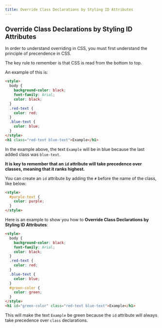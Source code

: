 ```yaml
---
title: Override Class Declarations by Styling ID Attributes
---
```

## Override Class Declarations by Styling ID Attributes

In order to understand overriding in CSS, you must first understand the principle of precendence in CSS.

The key rule to remember is that CSS is read from the bottom to top.

An example of this is:

```html
<style>
  body {
    background-color: black;
    font-family: Arial;
    color: black;
  }
  .red-text {
    color: red;
  }
  .blue-text {
    color: blue;
  }
</style>
<h1 class="red-text blue-text">Example</h1>
```

In the example above, the text `Example` will be in blue because the last added class was `blue-text`.

<b>It is key to remember that an `id` attribute will take precedence over classes, meaning that it ranks highest.</b>

You can create an `id` attribute by adding the `#` before the name of the class, like below:

```html
<style>
  #purple-text {
    color: purple;
  }
</style>
```

Here is an example to show you how to <b>Override Class Declarations by Styling ID Attributes</b>:

```html
<style>
  body {
    background-color: black;
    font-family: Arial;
    color: black;
  }
  .red-text {
    color: red;
  }
  .blue-text {
    color: blue;
  }
  #green-color {
    color: green;
  }
</style>
<h1 id="green-color" class="red-text blue-text">Example</h1>
```
This will make the text `Example` be green because the `id` attribute will always take precedence over `class` declarations.
